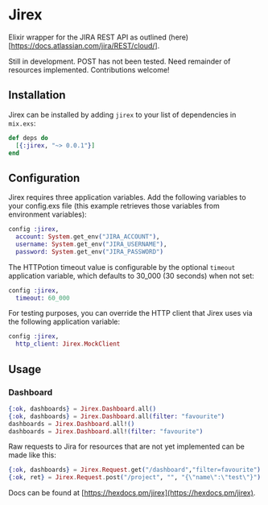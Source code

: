 # Jirex

Elixir wrapper for the JIRA REST API as outlined (here)[https://docs.atlassian.com/jira/REST/cloud/].

Still in development. POST has not been tested. Need remainder of resources implemented. Contributions welcome!

## Installation

Jirex can be installed by adding `jirex` to your list of dependencies in `mix.exs`:

```elixir
def deps do
  [{:jirex, "~> 0.0.1"}]
end
```

## Configuration

Jirex requires three application variables. Add the following variables to your config.exs file (this example retrieves those variables from environment variables):

```elixir
config :jirex,
  account: System.get_env("JIRA_ACCOUNT"),
  username: System.get_env("JIRA_USERNAME"),
  password: System.get_env("JIRA_PASSWORD")
```

The HTTPotion timeout value is configurable by the optional `timeout` application variable, which defaults to 30_000 (30 seconds) when not set:

```elixir
config :jirex,
  timeout: 60_000
```

For testing purposes, you can override the HTTP client that Jirex uses via the following application variable:
```elixir
config :jirex,
  http_client: Jirex.MockClient
```

## Usage

### Dashboard
```elixir
{:ok, dashboards} = Jirex.Dashboard.all()
{:ok, dashboards} = Jirex.Dashboard.all(filter: "favourite")
dashboards = Jirex.Dashboard.all!()
dashboards = Jirex.Dashboard.all!(filter: "favourite")
```
Raw requests to Jira for resources that are not yet implemented can be made like this:

```elixir
{:ok, dashboards} = Jirex.Request.get("/dashboard","filter=favourite")
{:ok, ret} = Jirex.Request.post("/project", "", "{\"name\":\"test\"}")
```

Docs can be found at [https://hexdocs.pm/jirex](https://hexdocs.pm/jirex).

